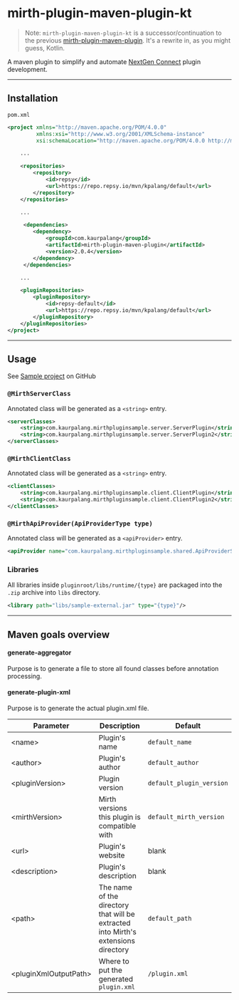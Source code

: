 # mirth-plugin-maven-plugin-kt

> Note: `mirth-plugin-maven-plugin-kt` is a successor/continuation to the previous [mirth-plugin-maven-plugin](https://github.com/kpalang/mirth-plugin-maven-plugin). It's a rewrite in, as you might guess, Kotlin.

A maven plugin to simplify and automate [NextGen Connect](https://github.com/nextgenhealthcare/connect) plugin development.

---
## Installation
`pom.xml`
```xml
<project xmlns="http://maven.apache.org/POM/4.0.0"
         xmlns:xsi="http://www.w3.org/2001/XMLSchema-instance"
         xsi:schemaLocation="http://maven.apache.org/POM/4.0.0 http://maven.apache.org/xsd/maven-4.0.0.xsd">

    ...

    <repositories>
        <repository>
            <id>repsy</id>
            <url>https://repo.repsy.io/mvn/kpalang/default</url>
        </repository>
    </repositories>

    ...

     <dependencies>
        <dependency>
            <groupId>com.kaurpalang</groupId>
            <artifactId>mirth-plugin-maven-plugin</artifactId>
            <version>2.0.4</version>
        </dependency>
     </dependencies>

    ...

    <pluginRepositories>
        <pluginRepository>
            <id>repsy-default</id>
            <url>https://repo.repsy.io/mvn/kpalang/default</url>
        </pluginRepository>
    </pluginRepositories>
</project>
```
---
## Usage

See [Sample project](https://github.com/kpalang/mirth-sample-plugin) on GitHub

### `@MirthServerClass`
Annotated class will be generated as a `<string>` entry.
```xml
<serverClasses>
    <string>com.kaurpalang.mirthpluginsample.server.ServerPlugin</string>
    <string>com.kaurpalang.mirthpluginsample.server.ServerPlugin2</string>
</serverClasses>
```

### `@MirthClientClass`
Annotated class will be generated as a `<string>` entry.
```xml
<clientClasses>
    <string>com.kaurpalang.mirthpluginsample.client.ClientPlugin</string>
    <string>com.kaurpalang.mirthpluginsample.client.ClientPlugin2</string>
</clientClasses>
```

### `@MirthApiProvider(ApiProviderType type)`
Annotated class will be generated as a `<apiProvider>` entry.
```xml
<apiProvider name="com.kaurpalang.mirthpluginsample.shared.ApiProviderSample" type="SERVLET_INTERFACE"/>
```

### Libraries

All libraries inside `pluginroot/libs/runtime/{type}` are packaged into the `.zip` archive into `libs` directory.
```xml
<library path="libs/sample-external.jar" type="{type}"/>
```

---

## Maven goals overview

#### generate-aggregator
Purpose is to generate a file to store all found classes before annotation processing.

#### generate-plugin-xml
Purpose is to generate the actual plugin.xml file.

| Parameter | Description                                                                        | Default                  |
| ------ |------------------------------------------------------------------------------------|--------------------------|
| \<name> | Plugin's name                                                                      | `default_name`           |
| \<author> | Plugin's author                                                                    | `default_author`         |
| \<pluginVersion> | Plugin version                                                                     | `default_plugin_version` |
| \<mirthVersion> | Mirth versions this plugin is compatible with                                      | `default_mirth_version`  |
| \<url> | Plugin's website                                                                   | blank                    |
| \<description> | Plugin's description                                                               | blank                    |
| \<path> | The name of the directory that will be extracted into Mirth's extensions directory | `default_path`           |
| \<pluginXmlOutputPath> | Where to put the generated `plugin.xml`                                             | `/plugin.xml`            |

